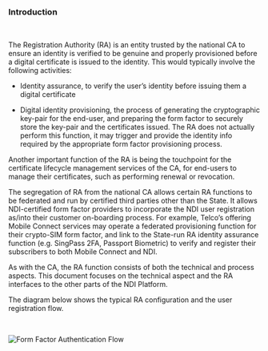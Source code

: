 ### Introduction 

<br>

The Registration Authority (RA) is an entity trusted by the national CA to ensure an identity is verified to be genuine and properly provisioned before a digital certificate is issued to the identity.  This would typically involve the following activities:

-	Identity assurance, to verify the user’s identity before issuing them a digital certificate 

-	Digital identity provisioning, the process of generating the cryptographic key-pair for the end-user, and preparing the form factor to securely store the key-pair and the certificates issued.  The RA does not actually perform this function, it may trigger and provide the identity info required by the appropriate form factor provisioning process.

Another important function of the RA is being the touchpoint for the certificate lifecycle management services of the CA, for end-users to manage their certificates, such as performing renewal or revocation.

The segregation of RA from the national CA allows certain RA functions to be federated and run by certified third parties other than the State.  It allows NDI-certified form factor providers to incorporate the NDI user registration as/into their customer on-boarding process.  For example, Telco’s offering Mobile Connect services may operate a federated provisioning function for their crypto-SIM form factor, and link to the State-run RA identity assurance function (e.g. SingPass 2FA, Passport Biometric) to verify and register their subscribers to both Mobile Connect and NDI.

As with the CA, the RA function consists of both the technical and process aspects.  This document focuses on the technical aspect and the RA interfaces to the other parts of the NDI Platform.
 
The diagram below shows the typical RA configuration and the user registration flow.

<br>

![Form Factor Authentication Flow](/assets/lib/ndi/secra/img/ra_flow.png)


